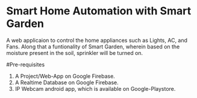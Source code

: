 # Smart Home Automation with Smart Garden
A web applicaion to control the home appliances such as Lights, AC, and Fans. Along that a funtionality of Smart Garden, wherein based on the moisture present in the soil, sprinkler will be turned on. 

#Pre-requisites
1. A Project/Web-App on Google Firebase.
2. A Realtime Database on Google Firebase.
3. IP Webcam android app, which is available on Google-Playstore. 
